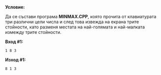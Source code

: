 **Условие:**

Да се състави програма **MINMAX.CPP**, която прочита от клавиатурата три различни цели числа и след това извежда на екрана трите стойности, като разменя местата на най-голямата и най-малката измежду трите стойности.

**Вход #1:**

	1 8 3

**Изход #1:**

	8 1 3